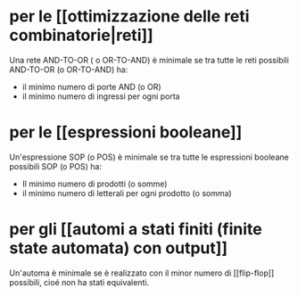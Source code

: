 # per le [[ottimizzazione delle reti combinatorie|reti]]
Una rete AND-TO-OR ( o OR-TO-AND) è minimale se tra tutte le reti possibili AND-TO-OR (o OR-TO-AND) ha:
- il minimo numero di porte AND (o OR)
- il minimo numero di ingressi per ogni porta
# per le [[espressioni booleane]]
Un'espressione SOP (o POS) è minimale se tra tutte le espressioni booleane possibili SOP (o POS) ha:
- Il minimo numero di prodotti (o somme)
- il minimo numero di letterali per ogni prodotto (o somma)

# per gli [[automi a stati finiti (finite state automata) con output]]
Un'automa è minimale se è realizzato con il minor numero di [[flip-flop]] possibili, cioé non ha stati equivalenti.